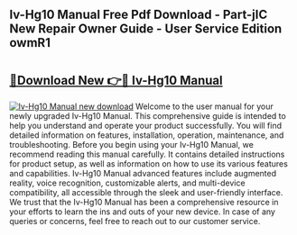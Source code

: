 ## Iv-Hg10 Manual Free Pdf Download - Part-jIC New Repair Owner Guide - User Service Edition owmR1

# <h2><a href="http://bc32207.oget.top/?id=Iv-Hg10+Manual">🔗Download New 👉🔴 Iv-Hg10 Manual</a></h2>

[![Iv-Hg10 Manual new download](https://i.imgur.com/5g1atiW.png)](http://bc32207.oget.top/?id=Iv-Hg10+Manual)
Welcome to the user manual for your newly upgraded Iv-Hg10 Manual. This comprehensive guide is intended to help you understand and operate your product successfully. You will find detailed information on features, installation, operation, maintenance, and troubleshooting. Before you begin using your Iv-Hg10 Manual, we recommend reading this manual carefully. It contains detailed instructions for product setup, as well as information on how to use its various features and capabilities. Iv-Hg10 Manual advanced features include augmented reality, voice recognition, customizable alerts, and multi-device compatibility, all accessible through the sleek and user-friendly interface. We trust that the Iv-Hg10 Manual has been a comprehensive resource in your efforts to learn the ins and outs of your new device. In case of any queries or concerns, feel free to reach out to our customer service.
